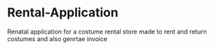 # Rental-Application
Renatal application for a costume rental store made to rent and return costumes and also genrtae invoice
